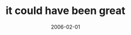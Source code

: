 ---
layout: base.njk
title : 'it could have been great' 
view_title : 'it could have been great' 
year : '2006' 
date : '2006-02-01' 
img_file : '/drawing/itcouldhavebeengreat.png' 
html_file : 'itcouldhavebeengreat' 
next_html : 'youllneverhearthissong.html' 
year_order : '25' 
permalink : "title/{{html_file}}.html"
---